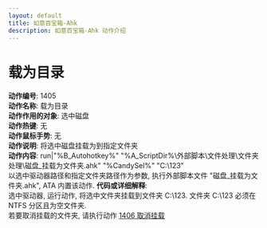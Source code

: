 ```yaml
---
layout: default
title: 如意百宝箱-Ahk
description: 如意百宝箱-Ahk 动作介绍
---
```


# [](#header-2) 载为目录
**动作编号**: 1405  
**动作名称**: 载为目录  
**动作作用的对象**: 选中磁盘  
**动作热键**: 无  
**动作鼠标手势**: 无  
**动作说明**: 将选中磁盘挂载为到指定文件夹  
**动作内容**: run|"%B_Autohotkey%" "%A_ScriptDir%\外部脚本\文件处理\文件夹处理\磁盘_挂载为文件夹.ahk" "%CandySel%" "C:\123"  
以选中驱动器路径和指定文件夹路径作为参数, 执行外部脚本文件 "磁盘_挂载为文件夹.ahk", ATA 内置该动作.
**代码或详细解释**:  
选中驱动器, 运行动作, 将选中文件夹挂载到文件夹 C:\123. 文件夹 C:\123 必须在 NTFS 分区且为空文件夹.  
若要取消挂载的文件夹, 请执行动作 [1406 取消挂载](1406.md)